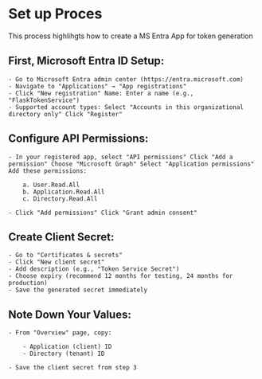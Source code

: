 # Set up Proces

This process highlihgts how to create a MS Entra App for token generation

## First, Microsoft Entra ID Setup:

    - Go to Microsoft Entra admin center (https://entra.microsoft.com) 
    - Navigate to "Applications" → "App registrations" 
    - Click "New registration" Name: Enter a name (e.g., "FlaskTokenService") 
    - Supported account types: Select "Accounts in this organizational directory only" Click "Register"

## Configure API Permissions:

    - In your registered app, select "API permissions" Click "Add a permission" Choose "Microsoft Graph" Select "Application permissions" Add these permissions:

        a. User.Read.All 
        b. Application.Read.All 
        c. Directory.Read.All

    - Click "Add permissions" Click "Grant admin consent"

## Create Client Secret:

    - Go to "Certificates & secrets" 
    - Click "New client secret" 
    - Add description (e.g., "Token Service Secret") 
    - Choose expiry (recommend 12 months for testing, 24 months for production) 
    - Save the generated secret immediately

## Note Down Your Values:

    - From "Overview" page, copy:

        - Application (client) ID 
        - Directory (tenant) ID

    - Save the client secret from step 3